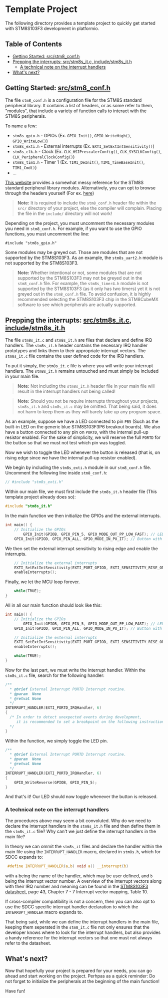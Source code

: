 # Template Project <!-- omit in toc -->

The following directory provides a template project to quickly get started with STM8S103F3 development in platformio.

## Table of Contents <!-- omit in toc -->

- [Getting Started: src/stm8_conf.h](#getting-started-srcstm8_confh)
- [Prepping the interrupts: src/stm8s_it.c, include/stm8s_it.h](#prepping-the-interrupts-srcstm8s_itc-includestm8s_ith)
	- [A technical note on the interrupt handlers](#a-technical-note-on-the-interrupt-handlers)
- [What's next?](#whats-next)

## Getting Started: [src/stm8_conf.h](src/stm8_conf.h)

The file `stm8_conf.h` is a configuration file for the STM8S standard peripheral library. It contains a list of headers, or
as some refer to them, "modules", that include a variety of function calls to interact with the STM8S peripherals.

To name a few:

* `stm8s_gpio.h` - GPIOs (Ex. `GPIO_Init()`, `GPIO_WriteHigh()`, `GPIO_WriteLow()`)
* `stm8s_exti.h` - External interrupts (Ex. `EXTI_SetExtIntSensitivity()`)
* `stm8s_clk.h` - Clock (Ex. `CLK_HSIPrescalerConfig()`, `CLK_SYSCLKConfig()`, `CLK_PeripheralClockConfig()`)
* `stm8s_tim1.h` - Timer 1 (Ex. `TIM1_DeInit()`, `TIM1_TimeBaseInit()`, `TIM1_Cmd()`)
* ...

[This website](https://documentation.help/STM8S/) provides a somewhat messy reference for the STM8S standard peripheral library modules.
Alternatively, you can opt to browse through the headers yourself (For ex. [here](https://github.com/bschwand/STM8-SPL-SDCC/tree/master/Libraries/STM8S_StdPeriph_Driver/inc))

> **Note:** It is required to include the `stm8_conf.h` header file within the `src/` directory of your project, else the compiler will
> complain. Placing the file in the `include/` directory will not work!

Depending on the project, you must uncomment the necessary modules you need in `stm8_conf.h`. For example, if you want to use the GPIO functions, you
must uncomment the line:

`#include "stm8s_gpio.h"`

Some modules may be greyed out. Those are modules that are not supported by the STM8S103F3. As an example, the `stm8s_uart2.h` module is not supported by the STM8S103F3.

> **Note:** Whether intentional or not, some modules that are not supported by the STM8S103F3 may not be greyed out in the `stm8_conf.h` file.
> For example, the `stm8s_timer4.h` module is not supported by the STM8S103F3 (as it only has two timers) yet it is not greyed out in the `stm8_conf.h` file.
> To avoid confusion, it is highly recommended selecting the STM8S103F3 chip in the STM8CubeMX software to see which peripherals are actually supported.

## Prepping the interrupts: [src/stm8s_it.c](src/stm8s_it.c), [include/stm8s_it.h](include/stm8s_it.h)

The file `stm8s_it.c` and `stm8s_it.h` are files that declare and define IRQ handlers. The `stm8s_it.h` header contains
the necessary IRQ handler prototypes and links them to their appropriate interrupt vectors. The `stm8s_it.c` file contains the
user defined code for the IRQ handlers.

To put it simply, the `stm8s_it.c` file is where you will write your interrupt handlers. The `stm8s_it.h` remains untouched and must simply be
included in your main file.

> **Note:** Not including the `stm8s_it.h` header file in your main file will result in the interrupt handlers not being called!

> **Note:** Should you not be require interrupts throughout your projects, `stm8s_it.h` and `stm8s_it.c` may be omitted. 
> That being said, it does not harm to keep them as they will barely take up any program space.

As an example, suppose we have a LED connected to pin `PB5` (Such as the built-in LED on the generic blue STM8S103F3P6 breakout boards). We also
have a button connected to any pin on `PORTD`, with the internal pull-up resistor enabled. For the sake of simplicity, we will reserve the full `PORTD` for the button so that we must not test which pin was toggled.

Now we wish to toggle the LED whenever the button is released (that is, on rising edge since we have the internal pull-up resistor enabled). 

We begin by including the `stm8s_exti.h` module in our `stm8_conf.h` file. Uncomment the following line inside `stm8_conf.h`:

```c
// #include "stm8s_exti.h"
```

Within our main file, we must first include the `stm8s_it.h` header file (This template project already does so):

```c
#include "stm8s_it.h"
```

In the main function we then initialize the GPIOs and the external interrupts.

```c
int main() {
	// Initialize the GPIOs
    	GPIO_Init(GPIOB, GPIO_PIN_5, GPIO_MODE_OUT_PP_LOW_FAST); // LED
	GPIO_Init(GPIOD, GPIO_PIN_ALL, GPIO_MODE_IN_PU_IT); // Button with internal pull-up resistor and external interrupt enabled
```

We then set the external interrupt sensitivity to rising edge and enable the interrupts.

```c
	// Initialize the external interrupts
	EXTI_SetExtIntSensitivity(EXTI_PORT_GPIOD, EXTI_SENSITIVITY_RISE_ONLY);
	enableInterrupts();
```

Finally, we let the MCU loop forever.

```c
	while(TRUE);
}
```

All in all our main function should look like this:

```c
int main() {
	// Initialize the GPIOs
    	GPIO_Init(GPIOB, GPIO_PIN_5, GPIO_MODE_OUT_PP_LOW_FAST); // LED
	GPIO_Init(GPIOD, GPIO_PIN_ALL, GPIO_MODE_IN_PU_IT); // Button with internal pull-up resistor and external interrupt enabled

	// Initialize the external interrupts
	EXTI_SetExtIntSensitivity(EXTI_PORT_GPIOD, EXTI_SENSITIVITY_RISE_ONLY);
	enableInterrupts();

	while(TRUE);
}
```

Now for the last part, we must write the interrupt handler. Within the `stm8s_it.c` file, search for the following handler:

```c
/**
  * @brief External Interrupt PORTD Interrupt routine.
  * @param  None
  * @retval None
  */
INTERRUPT_HANDLER(EXTI_PORTD_IRQHandler, 6)
{
  /* In order to detect unexpected events during development,
     it is recommended to set a breakpoint on the following instruction.
  */
}
```

Within the function, we simply toggle the LED pin.

```c
/**
  * @brief External Interrupt PORTD Interrupt routine.
  * @param  None
  * @retval None
  */
INTERRUPT_HANDLER(EXTI_PORTD_IRQHandler, 6)
{
   	GPIO_WriteReverse(GPIOB, GPIO_PIN_5);
}
```

And that's it! Our LED should now toggle whenever the button is released.

### A technical note on the interrupt handlers

The procedures above may seem a bit convoluted. Why do we need to declare the interrupt handlers in the `stm8s_it.h` file and then define them in the `stm8s_it.c` file? Why can't we just define the interrupt handlers in the main file?

In theory we can ommit the `stm8s_it` files and declare the handler within the main file using the `INTERRUPT_HANDLER` macro, declared in `stm8s.h`, which for SDCC expands to:
```c
 #define INTERRUPT_HANDLER(a,b) void a() __interrupt(b)
```

with `a` being the name of the handler, which may be user defined, and `b` being the interrupt vector number. A overview of the interrupt vectors along with their IRQ number and meaning can be found in the [STM8S103F3 datasheet](https://www.st.com/resource/en/datasheet/stm8s103f2.pdf), page 43, Chapter 7 - 7 Interrupt vector mapping, Table 10.

If cross-compiler compatibility is not a concern, then you can also opt to use the SDCC specific interrupt handler declaration to which the `INTERRUPT_HANDLER` macro expands to.

That being said, while we can define the interrupt handlers in the main file, keeping them seperated in the `stm8_it.c` file not only ensures that the developer knows where to look for the interrupt handlers, but also provides a handy reference for the interrupt vectors so that one must not always refer to the datasheet.

## What's next?

Now that hopefully your project is prepared for your needs, you can go ahead and start working on the project. Perhpas as a quick reminder: Do not forget to initialize the peripherals at the beginning of the main function!

Have fun!